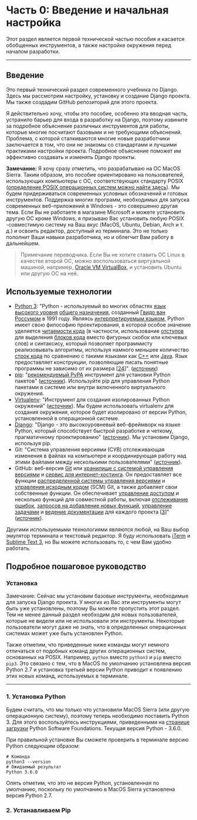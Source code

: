 # Часть 0: Введение и начальная настройка

Этот раздел является первой технической частью пособия и касается обобщенных инструментов, а также настройке окружения перед началом разработки.

---

## Введение

Это первый технический раздел современного учебника по Django. Здесь мы рассмотрим настройку, установку и создание Django проекта. Мы также создадим GitHub репозиторий для этого проекта.

Я действительно хочу, чтобы это пособие, особенно эта вводная часть, устранило барьер для входа в разработку на Django, поэтому извините за подробное объяснение различных инструментов для работы, которые многие посчитают базовыми и не требующими объяснений. Проблема, с которой сталкиваются многие новые разработчики заключается в том, что они не знакомы со стандартами и лучшими практиками настройки проекта. Подробное объяснение поможет им эффективно создавать и изменять Django проекты.

**Замечание:** Я хочу сразу отметить, что разрабатываю на ОС MacOS Sierra. Таким образом, это пособие ориентировано на пользователей, использующих компьютеры с ОС, соответствующих стандарту POSIX \([определение POSIX операционных систем можно найти здесь](https://en.wikipedia.org/wiki/POSIX)\). Мы будем придерживаться современных условных обозначений и готовых инструментов. Поддержка многих программ, необходимых для запуска современных веб-приложений в Windows - это совершенно другая тема. Если Вы не работаете в магазине Microsoft и можете установить другую ОС кроме Windows, я призываю Вас установить любую POSIX -совместимую систему на Ваш вкус \(MacOS, Ubuntu, Debian, Arch и т. д.\) и освоить редактор, доступный из терминала. Это не только пополнит Ваши навыки разработчика, но и облегчит Вам работу в дальнейшем.

> Примечание переводчика. Если Вы не хотите ставить ОС Linux в качестве второй ОС, можно воспользоваться виртуальной машиной, например, [Oracle VM VirtualBox](https://www.virtualbox.org/wiki/Downloads), и установить Ubuntu или другую ОС на неё.

## Используемые технологии

* [Python 3](https://docs.python.org/3/): "Python - используемый во многих областях [язык высокого уровня](https://en.wikipedia.org/wiki/High-level_programming_language) [общего назначения](https://en.wikipedia.org/wiki/General-purpose_programming_language), созданный [Гвидо ван Россумом](https://en.wikipedia.org/wiki/Guido_van_Rossum) в 1991 году. Являясь [интерпретируемым языком](https://en.wikipedia.org/wiki/Interpreted_language), Python имеет свою философию проектирования, в которой особое значение уделяется [читаемости кода](https://en.wikipedia.org/wiki/Readability) \(в частности, использование [отступов](https://en.wikipedia.org/wiki/Whitespace_character) для выделения [блоков кода](https://en.wikipedia.org/wiki/Code_block) вместо фигурных скобок или ключевых слов\) и синтаксису, который позволяет программисту реализовывать алгоритмы, используя намного меньшее количество [строк кода](https://en.wikipedia.org/wiki/Source_lines_of_code) по сравнению с такими языками как [С++](https://en.wikipedia.org/wiki/C%2B%2B) или [Java](https://en.wikipedia.org/wiki/Java_%28programming_language%29). Язык предоставляет конструкции, позволяющие писать понятные программы не зависимо от их размера \[[24](https://en.wikipedia.org/wiki/Python_%28programming_language%29#cite_note-AutoNT-7-24)\]". \([источник](https://en.wikipedia.org/wiki/Python_%28programming_language%29)\)
* [pip](https://pip.pypa.io/en/stable/): "[рекомендуемый PyPA](https://packaging.python.org/en/latest/current/) инструмент для установки Python пакетов" \([источник](https://virtualenv.pypa.io/en/stable/)\). Используйте pip для управления Python пакетами в системе или внутри включенного виртуального окружения.
* [Virtualenv](https://virtualenv.pypa.io/en/stable/): "Инструмент для создания изолированных Python окружений" \([источник](https://virtualenv.pypa.io/en/stable/)\). Мы будем использовать virtualenv для создания окружения, которое будет изолировано от версии Python, установленной в операционной системе.
* [Django](https://docs.djangoproject.com/en/dev/): "Django - это высокоуровневый веб-фреймворк на языке Python, который способствует быстрой разработке и четкому, прагматичному проектированию" \([источник](https://www.djangoproject.com/)\). Мы установим Django, используя pip.
* Git: "Система управления версиями \(СУВ\) отслеживающая изменения в файлах на компьютере и координирующая работу над этими файлами между несколькими пользователями" \([источник](https://en.wikipedia.org/wiki/Git)\).
* GitHub: веб-версия [Git](https://en.wikipedia.org/wiki/Git) или [хранилище с системой управления версиями](https://en.wikipedia.org/wiki/Repository_%28version_control%29) и [сервис для интернет-хостинга](https://en.wikipedia.org/wiki/Internet_hosting_service). Он предоставляет все функции [распределенной системы управления версиями](https://en.wikipedia.org/wiki/Distributed_version_control) и [управления исходным кодом](https://en.wikipedia.org/wiki/Source_code_management) \(SCM\) Git, а также добавляет свои собственные функции. Он обеспечивает [управление доступом](https://en.wikipedia.org/wiki/Access_control) и несколько функций для совместной работы, включая [отслеживание ошибок](https://en.wikipedia.org/wiki/Bug_tracking_system), [запросов на добавление новых функций](https://en.wikipedia.org/wiki/Software_feature), [управление задачами](https://en.wikipedia.org/wiki/Task_management)  и [ведение документации](https://en.wikipedia.org/wiki/Wiki) для каждого проекта \[[3](https://en.wikipedia.org/wiki/GitHub#cite_note-hugeinvestment-3)\]" \([источник](https://en.wikipedia.org/wiki/GitHub)\).

Другими используемыми технологиями являются любой, на Ваш выбор эмулятор терминала и текстовый редактор. Я буду использовать [iTerm](https://github.com/gnachman/iTerm2) и [Sublime Text 3](https://www.sublimetext.com/), но Вы можете использовать то, с чем Вам удобно работать.

## Подробное пошаговое руководство

### Установка

Замечание: Сейчас мы установим базовые инструменты, необходимые для запуска Django проекта. У многих из Вас эти инструменты могут быть уже установлены, поэтому Вы можете пропустить этот раздел. Тем не менее данный раздел необходим для новых пользователей, которые не видели или не использовали эти инструменты. Некоторые пользователи могут даже не знать, что в определенных операционных системах может уже быть установлен Python.

Также отметим, что приведенные ниже команды могут немного отличаться от подобных команд других операционных систем, основанных на POSIX. Например, `python` вместо `python3` и `pip` вместо `pip3`.  Это связано с тем, что в MacOS по умолчанию установлена версия Python 2.7 и установка третьей версии Python приводит к появлению этих новых команд, используемых в терминале.

---

### 1. Установка Python

Будем считать, что мы только что установили MacOS Sierra \(или другую операционную систему\), поэтому теперь необходимо поставить Python 3. Для этого воспользуйтесь инструкциями, приведенными на [странице загрузки](https://www.python.org/downloads/) Python Software Foundations. Текущая версия Python - 3.6.0.

При правильной установке Вы сможете проверить в терминале версию Python следующим образом:

```
# Команда
python3 --version
# Ожидаемый результат
Python 3.6.0
```

Опять отметим, что это не версия Python, установленная по умолчанию, поскольку по умолчанию в MacOS Sierra установлена версия Python 2.7.

### 2. Устанавливаем Pip



